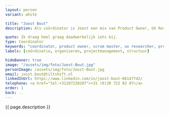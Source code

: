 ```yaml
---
layout: person
variant: white

title: "Joost Bout"
description: Als coördinator is Joost een mix van Product Owner, UX Researcher, productstrateeg én relatiemanager in één. Hij heeft een achtergrond in communicatie en projectmanagement. En heeft een voorliefde voor dingen goed opzetten en structuur bieden.

quote: Ik draag heel graag daadwerkelijk iets bij.
type: Coordinator
keywords: "coordinator, product owner, scrum master, ux researcher, productstrateeg, relatiemanager"
labels: [coördinatie, organiseren, projectmanagement, structuur]

hideBanner: true
image: "/assets/img/foto/Joost-Bout.jpg"
personImage: /assets/img/foto/Joost-Bout.jpg
email: joost.bout@tiltshift.nl
linkedInUrl: https://www.linkedin.com/in/joost-bout-06147742/
telephone: <a href="tel:+31207220207">+31 (0)20 722 02 07</a>
order: 1
back: ..
---
```


{{ page.description }}
